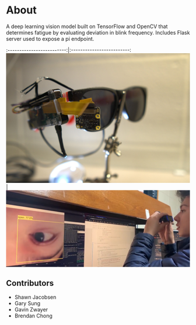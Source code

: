 # About
A deep learning vision model built on TensorFlow and OpenCV that determines fatigue by evaluating deviation in blink frequency. Includes Flask server used to expose a pi endpoint.

:-------------------------:|:-------------------------:
![product-image](https://github.com/shawn-jacobsen/makeOHIO-2021/blob/main/product-image.jpg)  |  ![using the product - image](https://github.com/shawn-jacobsen/makeOHIO-2021/blob/main/image1.png)

## Contributors
- Shawn Jacobsen
- Gary Sung
- Gavin Zwayer
- Brendan Chong
